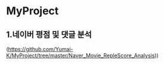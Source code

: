 # MyProject

## 1.네이버 평점 및 댓글 분석
(https://github.com/Yumai-K/MyProject/tree/master/Naver_Movie_RepleScore_Analysis))
